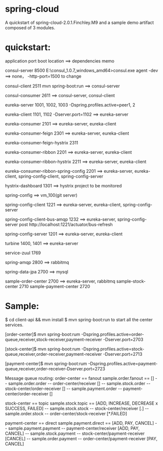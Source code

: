 # spring-cloud
A quickstart of spring-cloud-2.0.1.Finchley.M9 and a sample demo artifact composed of 3 modules.

# quickstart:

application	port	boot location  ==> dependencies	memo

consul-server	8500	E:\consul_1.0.7_windows_amd64>consul.exe agent -dev  ==> 	none，  -http-port=1500 to change	

consul-client	2511	mvn spring-boot:run	 ==> consul-server	

consul-consumer	2611		 ==> consul-server, consul-client	

eureka-server	1001, 1002, 1003	 -Dspring.profiles.active=peer1, 2		

eureka-client	1101, 1102	 -Dserver.port=1102	 ==> eureka-server	

eureka-consumer	2101		 ==> eureka-server, eureka-client	

eureka-consumer-feign	2301		 ==> eureka-server, eureka-client	

eureka-consumer-feign-hystrix	2311			

eureka-consumer-ribbon	2201		 ==> eureka-server, eureka-client	

eureka-consumer-ribbon-hystrix	2211		 ==> eureka-server, eureka-client	

eureka-consumer-ribbon-spring-config	2201		 ==> eureka-server, eureka-client, spring-config-client, spring-config-server	

hystrix-dashboard	1301		 ==> hystrix project to be monitored	

spring-config			 ==> vm_100(git server)	

spring-config-client	1221		 ==> eureka-server, eureka-client, spring-config-server	

spring-config-client-bus-amqp	1232		 ==> eureka-server, spring-config-server	post http://localhost:1221/actuator/bus-refresh

spring-config-server	1201		 ==> eureka-server, eureka-client	

turbine	1400, 1401		 ==> eureka-server	

service-zuul	1769			

spring-amqp	2800			 ==> rabbitmq

spring-data-jpa	2700			 ==>  mysql

sample-order-center	2700		 ==> eureka-server, rabbitmq
sample-stock-center	2710
sample-payment-center	2720


# Sample:

$ cd client-api && mvn install
$ mvn spring-boot:run to start all the center services.

[order-center]$ mvn spring-boot:rum -Dspring.profiles.active=order-queue,receiver,stock-receiver,payment-receiver -Dserver.port=2703

[stock-center]$ mvn spring-boot:rum -Dspring.profiles.active=stock-queue,receiver,order-receiver,payment-receiver -Dserver.port=2713

[payment-center]$ mvn spring-boot:rum -Dspring.profiles.active=payment-queue,receiver,order-receiver-Dserver.port=2723

Message queue routing:
order-center == fanout sample.order.fanout == []
  -- sample.order.order -- order-center/receiver []
  -- sample.stock.order -- stock-center/order-receiver []
  -- sample.payment.order -- payment-center/order-receiver []

stock-center == topic sample.stock.topic == [ADD, INCREASE, DECREASE x SUCCESS, FAILED]
  -- sample.stock.stock -- stock-center/receiver [*.*]
  -- sample.order.stock -- order-center/stock-receiver [*.FAILED]

payment-center == direct sample.payment.direct == [ADD, PAY, CANCEL]
  -- sample.payment.payment -- payment-center/receiver [ADD, PAY, CANCEL]
  -- sample.stock.payment -- stock-center/payment-receiver [CANCEL]
  -- sample.order.payment -- order-center/payment-receiver [PAY, CANCEL]
 

